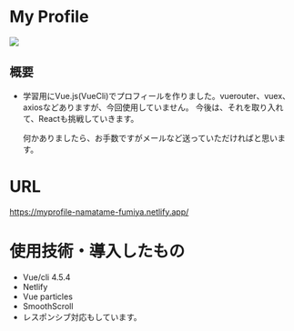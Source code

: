 # My Profile
![](https://user-images.githubusercontent.com/65533226/95225704-067cd580-0837-11eb-9fd3-c5462d808d7c.png)

 ## 概要
- 学習用にVue.js(VueCli)でプロフィールを作りました。vuerouter、vuex、axiosなどありますが、今回使用していません。
  今後は、それを取り入れて、Reactも挑戦していきます。

  何かありましたら、お手数ですがメールなど送っていただければと思います。

# URL
https://myprofile-namatame-fumiya.netlify.app/

# 使用技術・導入したもの
- Vue/cli 4.5.4
- Netlify
- Vue particles
- SmoothScroll
- レスポンシブ対応もしています。
